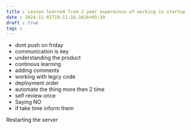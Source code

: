 ```yaml
---
title : Lesson learned from 2 year expereince of working in startup
date : 2024-11-01T19:11:16.1616+05:30
draft : true
tags : 
---
```


- dont push on friday
- communication is key
- understanding the product
- continous learning
- adding comments
- working with legcy code
- deployment order
- automate the thing more then 2 time
- self review once
- Saying NO 
- if take time inform them


Restarting the server